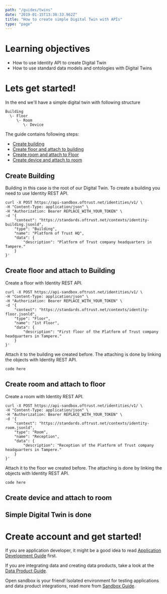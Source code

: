 ```yaml
---
path: "/guides/twins"
date: "2019-01-15T13:30:33.962Z"
title: "How to create simple Digital Twin with APIs"
type: "page"
---
```



# Learning objectives

* How to use Identity API to create Digital Twin
* How to use standard data models and ontologies with Digital Twins



# Lets get started!

In the end we'll have a simple digital twin with following structure

```
Building
  \- Floor
     \- Room
        \- Device
```

The guide contains following steps:

* [Create building](#create-building)
* [Create floor and attach to building](#create-floor-and-attach-to-building)
* [Create room and attach to Floor](#create-room-and-attach-to-floor)
* [Create device and attach to room](#create-device-and-attach-to-room)


## Create Building

Building in this case is the root of our Digital Twin. To create a building you need to use Identity REST API.   

```
curl -X POST https://api-sandbox.oftrust.net/identities/v1/ \
-H "Content-Type: application/json" \
-H "Authorization: Bearer REPLACE_WITH_YOUR_TOKEN" \
-d '{
    "context": "https://standards.oftrust.net/contexts/identity-building.jsonld",
    "type": "Building",
    "name": "Platform of Trust HQ",
    "data": {
        "description": "Platform of Trust company headquarters in Tampere."
    }
}'
```

## Create floor and attach to Building


Create a floor with Identity REST API. 

```
curl -X POST https://api-sandbox.oftrust.net/identities/v1/ \
-H "Content-Type: application/json" \
-H "Authorization: Bearer REPLACE_WITH_YOUR_TOKEN" \
-d '{
    "context": "https://standards.oftrust.net/contexts/identity-floor.jsonld",
    "type": "Floor",
    "name": "1st Floor",
    "data": {
        "description": "First floor of the Platform of Trust company headquarters in Tampere."
    }
}'
```

Attach it to the building we created before. The attaching is done by linking the objects with Identity REST API. 

```
code here
```

## Create room and attach to floor


Create a room with Identity REST API. 

```
curl -X POST https://api-sandbox.oftrust.net/identities/v1/ \
-H "Content-Type: application/json" \
-H "Authorization: Bearer REPLACE_WITH_YOUR_TOKEN" \
-d '{
    "context": "https://standards.oftrust.net/contexts/identity-room.jsonld",
    "type": "Room",
    "name": "Reception",
    "data": {
        "description": "Reception of the Platform of Trust company headquarters in Tampere."
    }
}'
```

Attach it to the floor we created before. The attaching is done by linking the objects with Identity REST API. 

```
code here
```

## Create device and attach to room



## Simple Digital Twin is done


# Create account and get started!

If you are application developer, it might be a good idea to read [Application Development Guide](/developers/getstarted/build-apps) first. 

If you are integrating data and creating data products, take a look at the [Data Product Guide](/developers/getstarted/data-products). 

Open sandbox is your friend! Isolated environment for testing applications and data product integrations, read more from [Sandbox Guide](/developers/getstarted/sandbox).